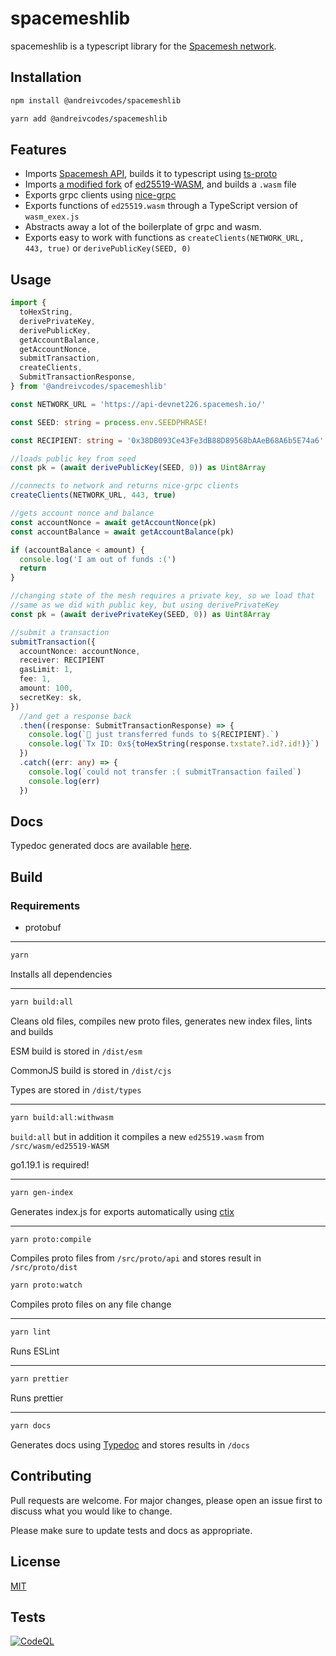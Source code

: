 # spacemeshlib

spacemeshlib is a typescript library for the [Spacemesh network](https://spacemesh.io).

## Installation

```bash
npm install @andreivcodes/spacemeshlib
```

```bash
yarn add @andreivcodes/spacemeshlib
```

## Features

- Imports [Spacemesh API](https://github.com/spacemeshos/api), builds it to typescript using [ts-proto](https://github.com/stephenh/ts-proto)
- Imports [a modified fork](https://github.com/andreivcodes/ed25519-WASM) of [ed25519-WASM](https://github.com/spacemeshos/ed25519-WASM), and builds a `.wasm` file
- Exports grpc clients using [nice-grpc](https://www.npmjs.com/package/nice-grpc#client)
- Exports functions of `ed25519.wasm` through a TypeScript version of `wasm_exex.js`
- Abstracts away a lot of the boilerplate of grpc and wasm.
- Exports easy to work with functions as `createClients(NETWORK_URL, 443, true)` or `derivePublicKey(SEED, 0)`

## Usage

```typescript
import {
  toHexString,
  derivePrivateKey,
  derivePublicKey,
  getAccountBalance,
  getAccountNonce,
  submitTransaction,
  createClients,
  SubmitTransactionResponse,
} from '@andreivcodes/spacemeshlib'

const NETWORK_URL = 'https://api-devnet226.spacemesh.io/'

const SEED: string = process.env.SEEDPHRASE!

const RECIPIENT: string = '0x38DB093Ce43Fe3dB88D89568bAAeB68A6b5E74a6'.slice(2)

//loads public key from seed
const pk = (await derivePublicKey(SEED, 0)) as Uint8Array

//connects to network and returns nice-grpc clients
createClients(NETWORK_URL, 443, true)

//gets account nonce and balance
const accountNonce = await getAccountNonce(pk)
const accountBalance = await getAccountBalance(pk)

if (accountBalance < amount) {
  console.log('I am out of funds :(')
  return
}

//changing state of the mesh requires a private key, so we load that
//same as we did with public key, but using derivePrivateKey
const pk = (await derivePrivateKey(SEED, 0)) as Uint8Array

//submit a transaction
submitTransaction({
  accountNonce: accountNonce,
  receiver: RECIPIENT
  gasLimit: 1,
  fee: 1,
  amount: 100,
  secretKey: sk,
})
  //and get a response back
  .then((response: SubmitTransactionResponse) => {
    console.log(`💸 just transferred funds to ${RECIPIENT}.`)
    console.log(`Tx ID: 0x${toHexString(response.txstate?.id?.id!)}`)
  })
  .catch((err: any) => {
    console.log(`could not transfer :( submitTransaction failed`)
    console.log(err)
  })
```

## Docs

Typedoc generated docs are available [here](https://andreivcodes.github.io/spacemeshlib/).

## Build

### Requirements

- protobuf

---

```bash
yarn
```

Installs all dependencies

---

```bash
yarn build:all
```

Cleans old files, compiles new proto files, generates new index files, lints and builds

ESM build is stored in `/dist/esm`

CommonJS build is stored in `/dist/cjs`

Types are stored in `/dist/types`

---

```bash
yarn build:all:withwasm
```

`build:all` but in addition it compiles a new `ed25519.wasm` from `/src/wasm/ed25519-WASM`

go1.19.1 is required!

---

```bash
yarn gen-index
```

Generates index.js for exports automatically using [ctix](https://imjuni.github.io/ctix/)

---

```bash
yarn proto:compile
```

Compiles proto files from `/src/proto/api` and stores result in `/src/proto/dist`

```bash
yarn proto:watch
```

Compiles proto files on any file change

---

```bash
yarn lint
```

Runs ESLint

---

```bash
yarn prettier
```

Runs prettier

---

```bash
yarn docs
```

Generates docs using [Typedoc](https://typedoc.org) and stores results in `/docs`

## Contributing

Pull requests are welcome. For major changes, please open an issue first to discuss what you would like to change.

Please make sure to update tests and docs as appropriate.

## License

[MIT](https://choosealicense.com/licenses/mit/)

## Tests

[![CodeQL](https://github.com/andreivcodes/spacemeshlib/actions/workflows/codeql-analysis.yml/badge.svg?branch=main)](https://github.com/andreivcodes/spacemeshlib/actions/workflows/codeql-analysis.yml)

<!-- Jest Junit Comment -->

<!-- Jest Summary Comment -->

<!-- Jest Coverage Comment -->
